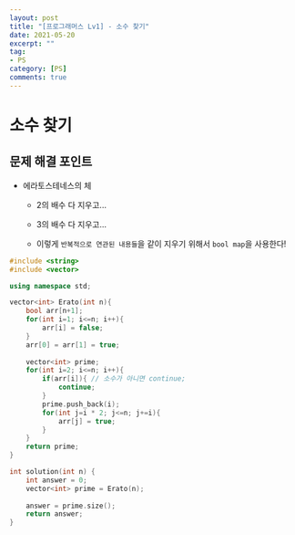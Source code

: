 ```yaml
---
layout: post
title: "[프로그래머스 Lv1] - 소수 찾기"
date: 2021-05-20
excerpt: ""
tag:
- PS
category: [PS]
comments: true
---
```


# 소수 찾기

## 문제 해결 포인트

- 에라토스테네스의 체
    - 2의 배수 다 지우고...
    - 3의 배수 다 지우고...

    - 이렇게 `반복적으로 연관된 내용들`을 같이 지우기 위해서 `bool map`을 사용한다!


```c++
#include <string>
#include <vector>

using namespace std;

vector<int> Erato(int n){
    bool arr[n+1];
    for(int i=1; i<=n; i++){
        arr[i] = false;
    }
    arr[0] = arr[1] = true;
    
    vector<int> prime;
    for(int i=2; i<=n; i++){
        if(arr[i]){ // 소수가 아니면 continue;
            continue;
        }
        prime.push_back(i);
        for(int j=i * 2; j<=n; j+=i){
            arr[j] = true;
        }
    }
    return prime;
}

int solution(int n) {
    int answer = 0;
    vector<int> prime = Erato(n);
    
    answer = prime.size();
    return answer;
}
```